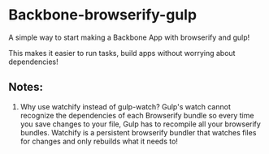 Backbone-browserify-gulp
=======================

A simple way to start making a Backbone App with browserify and gulp!

This makes it easier to run tasks, build apps without worrying about dependencies!

Notes:
------

1. Why use watchify instead of gulp-watch?
Gulp's watch cannot recognize the dependencies of each Browserify bundle so every time you save changes to your file, Gulp has to recompile all your browserify bundles. Watchify is a persistent browserify bundler that watches files for changes and only rebuilds what it needs to!
